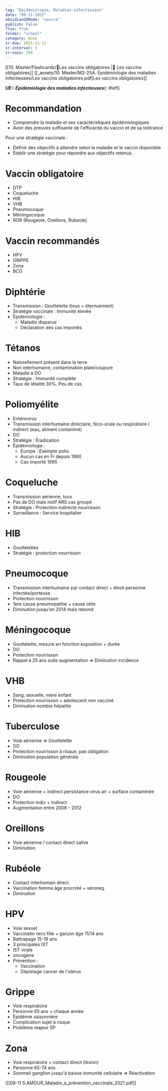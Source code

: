 ```yaml
---
tag: "Épidémiologie, Maladies-infectieuses"
date: "09-11-2021"
obsidianUIMode: "source"
publish: False
flux: True
folder: "school"
category: None
sr-due: 2021-11-12
sr-interval: 3
sr-ease: 250
---
```

[[10. Master/Flashcards/🦠Les vaccins obligatoires |🦠 Les vaccins obligatoires]]
[[_assets/10. Master/M2-25A. Épidémiologie des maladies infectieuses/Les vaccins obligatoires.pdf|Les vaccins obligatoires]]

***UE:: Épidémiologie des maladies infectieuses***{: #left}  

# Recommandation
- Comprendre la maladie et ses caractéristiques épidémiologiques
- Avoir des preuves suffisante de l'efficacité du vaccin et de sa tolérance

Pour une stratégie vaccinale : 
- Définir des objectifs à attendre selon la maladie et le vaccin disponible
- Établir une stratégie pour répondre aux objectifs retenus.

# Vaccin obligatoire
- DTP
- Coqueluche 
- HIB
- VHB
- Pneumocoque
- Méningocoque
- ROR (Rougeole, Oreillons, Rubeole)

# Vaccin recommandés
- HPV
- GRIPPE
- Zona
- BCG

# Diphtérie
- Transmission : Gouttelette (toux + éternuement)
- Stratégie vaccinale : Immunité élevée
- Épidémiologie : 
	- Maladie disparue
	- Déclaration des cas importés

# Tétanos
- Naturellement présent dans la terre
- Non interhumaine, contamination plaie/coupure
- Maladie à DO
- Stratégie : Immunité complète
- Taux de létalité 30%. Peu de cas

# Poliomyélite
- Entérovirus
- Transmission interhumaine directaire, féco-orale ou respiratoire / indirect (eau, aliment contaminé)
- DO
- Stratégie : Éradication
- Épidémiologie :
	- Europe : Exempte polio
	- Aucun cas en Fr depuis 1990
	- Cas importé 1995

# Coqueluche
- Transmission aérienne, toux
- Pas de DO mais notif ARS cas groupé
- Stratégie : Protection indirecte nourrisson 
- Surveillance : Service hospitalier

# HIB
- Gouttelettes
- Stratégie : protection nourrisson

# Pneumocoque
- Transmission interhumaine par contact direct + étroit personne infectée/porteuse
- Protection nourrisson
- 1ere cause pneumopathie + cause otite 
- Diminution jusqu'en 2014 mais rebond 

# Méningocoque
- Gouttelette, mesure en fonction exposition + durée
- DO
- Protection nourrisson
- Rappel à 25 ans suite augmentation ⇒ Diminution incidence

# VHB
- Sang, sexuelle, mère enfant
- Protection nourrisson + adolescent non vacciné
- Diminution nombre hépatite

# Tuberculose
- Voie aérienne ⇒ Gouttelette
- DO
- Protection nourrisson à risque, pas obligation
- Diminution population générale

# Rougeole
- Voie aérienne + indirect persistance virus air + surface contaminée
- DO
- Protection indiv + indirect
- Augmentation entre 2008 - 2012

# Oreillons
- Voie aérienne / contact direct salive
- Diminution

# Rubéole
- Contact interhumain direct 
- Vaccination femme âge procrréé + séroneg
- Diminution

# HPV
- Voie sexuel
- Vaccinatio reco fille + garçon âge 11/14 ans
- Rattrapage 15-19 ans
- 3 principales IST 
- IST virale
- oncogène
- Prévention : 
	- Vaccination
	- Dépistage cancer de l'utérus

# Grippe
- Voie respiratoire
- Personne 65 ans + chaque année
- Épidémie saisonnière
- Complication sujet à risque
- Problème majeur SP

# Zona
- Voie respiratoire + contact direct (lésion)
- Personne 65-74 ans
- Sommeil ganglion jusqu'à baisse immunité cellulaire ⇒ Réactivation


![[09-11 S.AMOUR_Maladie_à_prévention_vaccinale_2021.pdf]]